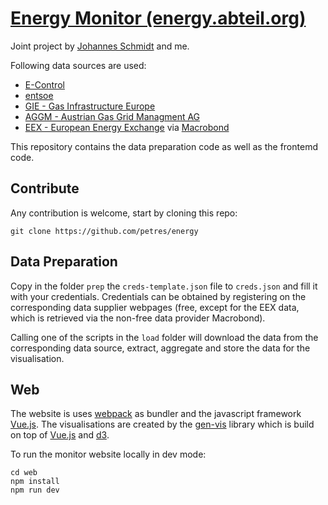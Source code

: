 # [Energy Monitor (energy.abteil.org)](https://energy.abteil.org)

Joint project by [Johannes Schmidt](https://github.com/joph) and me.

Following data sources are used:

- [E-Control](https://www.e-control.at/)
- [entsoe](https://www.entsoe.eu/)
- [GIE - Gas Infrastructure Europe](https://www.gie.eu/)
- [AGGM - Austrian Gas Grid Managment AG](https://www.aggm.at/)
- [EEX - European Energy Exchange](https://www.eex.com/) via [Macrobond](https://www.macrobond.com/)

This repository contains the data preparation code as well as the frontemd code.

## Contribute

Any contribution is welcome, start by cloning this repo:

    git clone https://github.com/petres/energy

## Data Preparation

Copy in the folder `prep` the `creds-template.json` file to `creds.json` and fill it with your credentials. Credentials can be obtained by registering on the corresponding data supplier webpages (free, except for the EEX data, which is retrieved via the non-free data provider Macrobond).

Calling one of the scripts in the `load` folder will download the data from the corresponding data source, extract, aggregate and store the data for the visualisation.


## Web

The website is uses [webpack](https://webpack.js.org/) as bundler and the javascript framework [Vue.js](https://vuejs.org/). 
The visualisations are created by the [gen-vis](https://github.com/petres/gen-vis) library which is build on top of [Vue.js](https://vuejs.org) and [d3](https://d3js.org/).

To run the monitor website locally in dev mode:

    cd web
    npm install
    npm run dev
